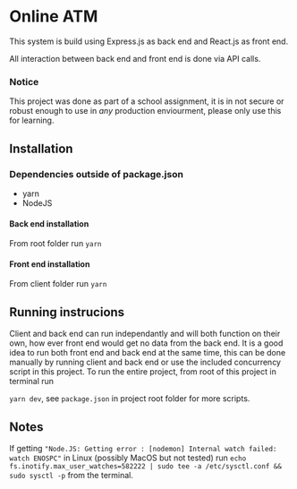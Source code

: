 # Online ATM

This system is build using Express.js as back end and React.js as front end.

All interaction between back end and front end is done via API calls.

### Notice

This project was done as part of a school assignment, it is in not secure or robust enough to use in _any_ production enviourment, please only use this for learning.

## Installation

### Dependencies outside of package.json

- yarn
- NodeJS

#### Back end installation

From root folder run `yarn`

#### Front end installation

From client folder run `yarn`

## Running instrucions

Client and back end can run independantly and will both function on their own, how ever front end would get no data from the back end. It is a good idea to run both front end and back end at the same time, this can be done manually by running client and back end or use the included concurrency script in this project. To run the entire project, from root of this project in terminal run

`yarn dev`, see `package.json` in project root folder for more scripts.

## Notes

If getting `"Node.JS: Getting error : [nodemon] Internal watch failed: watch ENOSPC"` in Linux (possibly MacOS but not tested) run
`echo fs.inotify.max_user_watches=582222 | sudo tee -a /etc/sysctl.conf && sudo sysctl -p` from the terminal.
